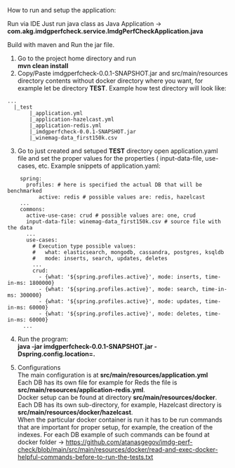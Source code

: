 How to run and setup the application:

Run via IDE Just run java class as Java Application -> **com.akg.imdgperfcheck.service.ImdgPerfCheckApplication.java**

Build with maven and Run the jar file.
1. Go to the project home directory and run  
  **mvn clean install**
2. Copy/Paste imdgperfcheck-0.0.1-SNAPSHOT.jar and src/main/resources directory contents without docker directory where you want, for example let be directory **TEST**.
  Example how test directory will look like:
  ```
  ...
    |_test
         |_application.yml
         |_application-hazelcast.yml
         |_application-redis.yml
         |_imdgperfcheck-0.0.1-SNAPSHOT.jar
         |_winemag-data_first150k.csv
  ```
3. Go to just created and setuped **TEST** directory open application.yaml file and set the proper values for the properties ( input-data-file, use-cases, etc.
  Example snippets of application.yaml:
  ```
      spring:
        profiles: # here is specified the actual DB that will be benchmarked
            active: redis # possible values are: redis, hazelcast
      ...
      commons:
        active-use-case: crud # possible values are: one, crud
        input-data-file: winemag-data_first150k.csv # source file with the data
        ...
        use-cases:
          # Execution type possible values: 
          #   what: elasticsearch, mongodb, cassandra, postgres, ksqldb
          #   mode: inserts, search, updates, deletes
          ...
          crud:
            - {what: '${spring.profiles.active}', mode: inserts, time-in-ms: 1800000} 
            - {what: '${spring.profiles.active}', mode: search, time-in-ms: 300000} 
            - {what: '${spring.profiles.active}', mode: updates, time-in-ms: 60000}
            - {what: '${spring.profiles.active}', mode: deletes, time-in-ms: 60000}
       ...
  ```
4. Run the program:  
  **java -jar imdgperfcheck-0.0.1-SNAPSHOT.jar -Dspring.config.location=.**

5. Configurations  
  The main configuration is at **src/main/resources/application.yml**  
Each DB has its own file for example for Reds the file is **src/main/resources/application-redis.yml**.  
Docker setup can be found at directory **src/main/resources/docker**. Each DB has its own sub-directory, for example, Hazelcast directory is **src/main/resources/docker/hazelcast**.  
When the particular docker container is run it has to be run commands that are important for proper setup, for example, the creation of the indexes. For each DB example of such commands can be found at docker folder -> https://github.com/atanasgegov/imdg-perf-check/blob/main/src/main/resources/docker/read-and-exec-docker-helpful-commands-before-to-run-the-tests.txt
